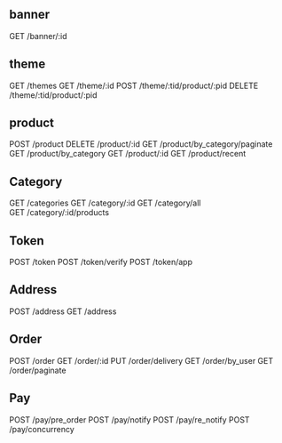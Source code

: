## banner
GET /banner/:id
## theme
GET /themes
GET /theme/:id
POST /theme/:tid/product/:pid
DELETE /theme/:tid/product/:pid
## product
POST /product
DELETE /product/:id
GET /product/by_category/paginate
GET  /product/by_category
GET  /product/:id
GET  /product/recent


## Category
GET /categories
GET /category/:id
GET /category/all\
GET /category/:id/products

## Token
POST /token
POST /token/verify
POST /token/app


## Address
POST /address
GET /address


## Order
POST /order
GET /order/:id
PUT /order/delivery
GET /order/by_user
GET /order/paginate


## Pay
POST /pay/pre_order
POST /pay/notify
POST /pay/re_notify
POST /pay/concurrency



